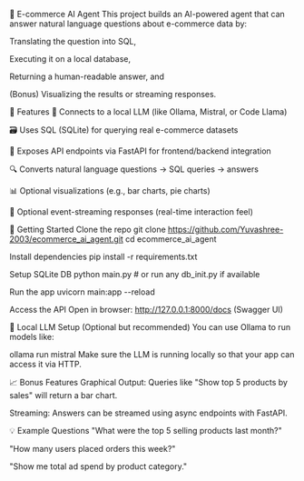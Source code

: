 🛒 E-commerce AI Agent
This project builds an AI-powered agent that can answer natural language questions about e-commerce data by:

Translating the question into SQL,

Executing it on a local database,

Returning a human-readable answer, and

(Bonus) Visualizing the results or streaming responses.

📌 Features
🧠 Connects to a local LLM (like Ollama, Mistral, or Code Llama)

🗃️ Uses SQL (SQLite) for querying real e-commerce datasets

🔌 Exposes API endpoints via FastAPI for frontend/backend integration

🔍 Converts natural language questions → SQL queries → answers

📊 Optional visualizations (e.g., bar charts, pie charts)

🔁 Optional event-streaming responses (real-time interaction feel)



🚀 Getting Started
Clone the repo
git clone https://github.com/Yuvashree-2003/ecommerce_ai_agent.git
cd ecommerce_ai_agent

Install dependencies
pip install -r requirements.txt

Setup SQLite DB
python main.py  # or run any db_init.py if available

Run the app
uvicorn main:app --reload

Access the API
Open in browser:
http://127.0.0.1:8000/docs (Swagger UI)

🧠 Local LLM Setup (Optional but recommended)
You can use Ollama to run models like:

ollama run mistral
Make sure the LLM is running locally so that your app can access it via HTTP.

📈 Bonus Features
Graphical Output: Queries like "Show top 5 products by sales" will return a bar chart.

Streaming: Answers can be streamed using async endpoints with FastAPI.

💡 Example Questions
"What were the top 5 selling products last month?"

"How many users placed orders this week?"

"Show me total ad spend by product category."



